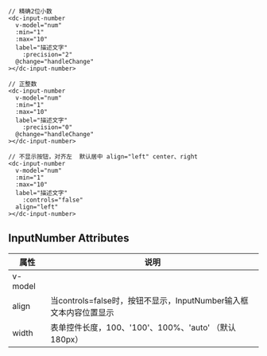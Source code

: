 ```vue
// 精确2位小数
<dc-input-number
  v-model="num"
  :min="1"
  :max="10"
  label="描述文字"
 	:precision="2"
  @change="handleChange"
></dc-input-number>

// 正整数
<dc-input-number
  v-model="num"
  :min="1"
  :max="10"
  label="描述文字"
 	:precision="0"
  @change="handleChange"
></dc-input-number>

// 不显示按钮，对齐左  默认居中 align="left" center、right
<dc-input-number
  v-model="num"
  :min="1"
  :max="10"
  label="描述文字"
 	:controls="false"
  align="left"
></dc-input-number>
```


## InputNumber Attributes

| 属性 | 说明 |
| ---- | ---- |
| v-model    |    |
| align    |  当controls=false时，按钮不显示，InputNumber输入框文本内容位置显示   |
| width    |  表单控件长度，100、'100'、100%、'auto' （默认180px）   |

